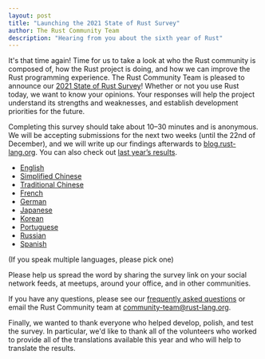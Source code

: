 ```yaml
---
layout: post
title: "Launching the 2021 State of Rust Survey"
author: The Rust Community Team
description: "Hearing from you about the sixth year of Rust"
---
```


It's that time again! Time for us to take a look at who the Rust community is composed of, how the Rust project is doing, and how we can improve the Rust programming experience. The Rust Community Team is pleased to announce our [2021 State of Rust Survey][survey]! Whether or not you use Rust today, we want to know your opinions. Your responses will help the project understand its strengths and weaknesses, and establish development priorities for the future.

Completing this survey should take about 10–30 minutes and is anonymous. We will be accepting submissions for the next two weeks (until the 22nd of December), and we will write up our findings afterwards to [blog.rust-lang.org]. You can also check out [last year’s results][2020 survey].

- [English]
- [Simplified Chinese]
- [Traditional Chinese]
- [French]
- [German]
- [Japanese]
- [Korean]
- [Portuguese]
- [Russian]
- [Spanish]

(If you speak multiple languages, please pick one)

Please help us spread the word by sharing the survey link on your social network feeds, at meetups, around your office, and in other communities.

If you have any questions, please see our [frequently asked questions] or email the Rust Community team at [community-team@rust-lang.org].

Finally, we wanted to thank everyone who helped develop, polish, and test the survey. In particular, we'd like to thank all of the volunteers who worked to provide all of the translations available this year and who will help to translate the results.

[blog.rust-lang.org]: https://blog.rust-lang.org
[frequently asked questions]: https://github.com/rust-lang/surveys/blob/main/documents/Community-Survey-FAQ.md
[community-team@rust-lang.org]: mailto:community-team@rust-lang.org
[2020 survey]: https://blog.rust-lang.org/2020/12/16/rust-survey-2020.html

[survey]: https://surveyhero.com/c/jzesmzph
[English]: https://surveyhero.com/c/dauv4jcd
[Portuguese]: https://surveyhero.com/c/bhdqz3hj
[Simplified Chinese]: https://surveyhero.com/c/7rnfv4cf
[French]: https://surveyhero.com/c/y7hb34nm
[Korean]: https://surveyhero.com/c/m3bi3nad
[Spanish]: https://surveyhero.com/c/he7yvafu
[Russian]: https://surveyhero.com/c/xix7rf7d
[Traditional Chinese]: https://surveyhero.com/c/h7guatdt
[German]: https://surveyhero.com/c/pq43azn4
[Japanese]: https://surveyhero.com/c/9pput3ye
